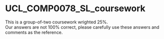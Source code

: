 # UCL_COMP0078_SL_coursework
This is a group-of-two coursework wrighted 25%.\
Our answers are not 100% correct, please carefully use these answers and comments as the reference.
